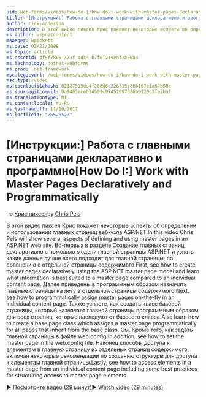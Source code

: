 ```yaml
---
uid: web-forms/videos/how-do-i/how-do-i-work-with-master-pages-declaratively-and-programmatically
title: '[Инструкции:] Работа с главными страницами декларативно и программно | Документы Microsoft'
author: rick-anderson
description: В этой видео пиксел Крис покажет некоторые аспекты об определении и использовании главных страниц веб-узла ASP.NET. Во-первых в разделе Создание главных страниц declarati...
ms.author: aspnetcontent
manager: wpickett
ms.date: 02/21/2008
ms.topic: article
ms.assetid: 4f5f7805-373f-4dc3-b7f6-219edf7e66a3
ms.technology: dotnet-webforms
ms.prod: .net-framework
msc.legacyurl: /web-forms/videos/how-do-i/how-do-i-work-with-master-pages-declaratively-and-programmatically
msc.type: video
ms.openlocfilehash: 02127515de4f288d6d326715c868107e1a64b50c
ms.sourcegitcommit: 9a9483aceb34591c97451997036a9120c3fe2baf
ms.translationtype: MT
ms.contentlocale: ru-RU
ms.lasthandoff: 11/10/2017
ms.locfileid: "26526523"
---
```

<a name="how-do-i-work-with-master-pages-declaratively-and-programmatically"></a><span data-ttu-id="10ff9-104">[Инструкции:] Работа с главными страницами декларативно и программно</span><span class="sxs-lookup"><span data-stu-id="10ff9-104">[How Do I:] Work with Master Pages Declaratively and Programmatically</span></span>
====================
<span data-ttu-id="10ff9-105">по [Крис пиксел](https://twitter.com/chrispels)</span><span class="sxs-lookup"><span data-stu-id="10ff9-105">by [Chris Pels](https://twitter.com/chrispels)</span></span>

<span data-ttu-id="10ff9-106">В этой видео пиксел Крис покажет некоторые аспекты об определении и использовании главных страниц веб-узла ASP.NET.</span><span class="sxs-lookup"><span data-stu-id="10ff9-106">In this video Chris Pels will show several aspects of defining and using master pages in an ASP.NET web site.</span></span> <span data-ttu-id="10ff9-107">Во-первых в разделе Создание главных страниц, декларативно с помощью модели главной страницы ASP.NET и узнать, какие данные лучше всего подходит для главной страницы, по сравнению с отдельной страницы содержимого.</span><span class="sxs-lookup"><span data-stu-id="10ff9-107">First, see how to create master pages declaratively using the ASP.NET master page model and learn what information is best suited to a master page compared to an individual content page.</span></span> <span data-ttu-id="10ff9-108">Далее приведены в программным образом назначать главные страницы на лету в отдельной страницы содержимого.</span><span class="sxs-lookup"><span data-stu-id="10ff9-108">Next, see how to programmatically assign master pages on-the-fly in an individual content page.</span></span> <span data-ttu-id="10ff9-109">Также узнаете, как создать класс базовой страницы, который назначает главной страницы программным образом для всех страниц, которые наследуют от базового класса.</span><span class="sxs-lookup"><span data-stu-id="10ff9-109">Also learn how to create a base page class which assigns a master page programmatically for all pages that inherit from the base class.</span></span> <span data-ttu-id="10ff9-110">См. Кроме того, как задать главной страницы в файле web.config.</span><span class="sxs-lookup"><span data-stu-id="10ff9-110">In addition, see how to set the master page in the web.config file.</span></span> <span data-ttu-id="10ff9-111">Наконец способы доступа к элементам в главную страницу из отдельных страниц содержимого, включая некоторые рекомендации по созданию структуры для доступа к элементам главной страницы.</span><span class="sxs-lookup"><span data-stu-id="10ff9-111">Lastly, see how to access elements in a master page from an individual content page including some best practices for structuring access to master page elements.</span></span>

[<span data-ttu-id="10ff9-112">&#9654; Посмотрите видео (29 минут)</span><span class="sxs-lookup"><span data-stu-id="10ff9-112">&#9654; Watch video (29 minutes)</span></span>](https://channel9.msdn.com/Blogs/ASP-NET-Site-Videos/how-do-i-work-with-master-pages-declaratively-and-programmatically)
